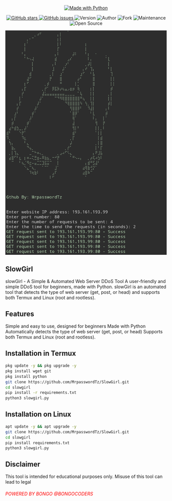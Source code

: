 <p align="center">
  <a href="https://www.python.org/">
    <img src="https://img.shields.io/badge/Made%20with-Python-blue.svg" alt="Made with Python">
  </a>
</p>

<p align="center">
  <a href="https://github.com/MrpasswordTz/SlowGirl/stargazers">
    <img src="https://img.shields.io/github/stars/MrpasswordTz/SlowGirl.svg" alt="GitHub stars">
  </a>
  <a href="https://github.com/MrpasswordTz/SlowGirl/issues">
    <img src="https://img.shields.io/github/issues/MrpasswordTz/SlowGirl.svg" alt="GitHub issues">
  </a>
  <img src="https://img.shields.io/badge/version-v1.0-blue.svg" alt="Version">
  <img src="https://img.shields.io/badge/author-Mrpassword-green.svg" alt="Author">
  <img src="https://img.shields.io/badge/fork-yes-green.svg" alt="Fork">
  <img src="https://img.shields.io/badge/maintenance-yes-green.svg" alt="Maintenance">
  <img src="https://img.shields.io/badge/open%20source-yes-green.svg" alt="Open Source">
</p>
<img src="Screenshot_20240317-144354~3.png" alt="slowgirlTool">

## SlowGirl
slowGirl - A Simple &amp; Automated Web Server DDoS Tool A user-friendly and simple DDoS tool for beginners, made with Python. slowGirl is an automated tool that detects the type of web server (get, post, or head) and supports both Termux and Linux (root and rootless).

## Features
Simple and easy to use, designed for beginners
Made with Python
Automatically detects the type of web server (get, post, or head)
Supports both Termux and Linux (root and rootless).

## Installation in Termux
```bash
pkg update -y && pkg upgrade -y
pkg install wget git
pkg install python
git clone https://github.com/MrpasswordTz/SlowGirl.git
cd slowgirl
pip install -r requirements.txt
python3 slowgirl.py
```
## Installation on Linux
```bash
apt update -y && apt upgrade -y 
git clone https://github.com/MrpasswordTz/SlowGirl.git
cd slowgirl
pip install requirements.txt
python3 slowgirl.py
```
## Disclaimer
This tool is intended for educational purposes only. Misuse of this tool can lead to legal

<h6 style="color:red;">POWERED BY BONGO @BONGOCODERS</h6>
